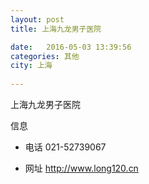 ```yaml
--- 
layout: post 
title: 上海九龙男子医院

date:   2016-05-03 13:39:56 
categories: 其他  
city: 上海
  
--- 
```

   
上海九龙男子医院

信息
 - 电话 021-52739067

 - 网址 http://www.long120.cn


